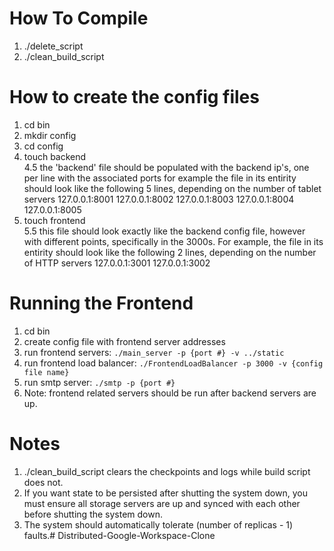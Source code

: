 # How To Compile

1. ./delete_script
2. ./clean_build_script

# How to create the config files
1. cd bin
2. mkdir config
3. cd config
4. touch backend\
4.5 the 'backend' file should be populated with the backend ip's, one per line with the associated ports
  for example the file in its entirity should look like the following 5 lines, depending on the number of tablet servers
  127.0.0.1:8001
  127.0.0.1:8002
  127.0.0.1:8003
  127.0.0.1:8004
  127.0.0.1:8005
5. touch frontend\
5.5 this file should look exactly like the backend config file, however with different points, specifically in the 3000s.
  For example, the file in its entirity should look like the following 2 lines, depending on the number of HTTP servers
  127.0.0.1:3001
  127.0.0.1:3002

# Running the Frontend
1. cd bin
2. create config file with frontend server addresses
3. run frontend servers: `./main_server -p {port #} -v ../static`
4. run frontend load balancer: `./FrontendLoadBalancer -p 3000 -v {config file name}`
5. run smtp server: `./smtp -p {port #}`
6. Note: frontend related servers should be run after backend servers are up.

# Notes
1. ./clean_build_script clears the checkpoints and logs while build script does not.
2. If you want state to be persisted after shutting the system down, you must ensure all storage servers are up and synced with each other before shutting the system down.
3. The system should automatically tolerate (number of replicas - 1) faults.# Distributed-Google-Workspace-Clone
